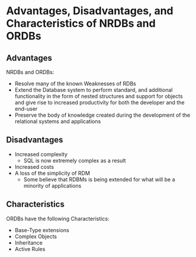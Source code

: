 # Advantages, Disadvantages, and Characteristics of NRDBs and ORDBs

## Advantages

NRDBs and ORDBs: 

  - Resolve many of the known Weaknesses of RDBs
  - Extend the Database system to perform standard, and additional functionality in the form of nested structures and support for objects and give rise to increased productivity for both the developer and the end-user
  - Preserve the body of knowledge created during the development of the relational systems and applications

## Disadvantages

- Increased complexity 
  - SQL is now extremely complex as a result 
- Increased costs 
- A loss of the simplicity of RDM
  - Some believe that RDBMs is being extended for what will be a minority of applications

## Characteristics 

ORDBs have the following Characteristics: 

- Base-Type extensions 
- Complex Objects 
- Inheritance 
- Active Rules 


